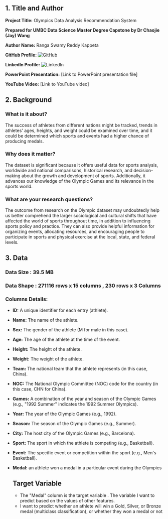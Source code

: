 ## 1. Title and Author

**Project Title:** Olympics Data Analysis Recommendation System

**Prepared for UMBC Data Science Master Degree Capstone by Dr Chaojie (Jay) Wang**

**Author Name:** Ranga Swamy Reddy Kappeta

**GitHub Profile:** ![GitHub](https://github.com/DATA-606-2023-FALL-TUESDAY/Kappeta-Rangaswamyreddy)

**LinkedIn Profile:** ![LinkedIn](https://www.linkedin.com/in/rangaswamyreddy-kappeta-a42b0b272/)

**PowerPoint Presentation:** [Link to PowerPoint presentation file]

**YouTube Video:** [Link to YouTube video]

## 2. Background

### What is it about?
The success of athletes from different nations might be tracked, trends in athletes' ages, heights, and weight could be examined over time, and it could be determined which sports and events had a higher chance of producing medals.

### Why does it matter?
The dataset is significant because it offers useful data for sports analysis, worldwide and national comparisons, historical research, and decision-making about the growth and development of sports. Additionally, it advances our knowledge of the Olympic Games and its relevance in the sports world.

### What are your research questions?
The outcome from research on the Olympic dataset may undoubtedly help us better comprehend the larger sociological and cultural shifts that have affected the world of sports throughout time, in addition to influencing sports policy and practice. They can also provide helpful information for organizing events, allocating resources, and encouraging people to participate in sports and physical exercise at the local, state, and federal levels.

## 3. Data

### Data Size : 39.5 MB

### Data Shape : 271116 rows x 15 columns , 230 rows x 3 Columns

### Columns Details:
- **ID:** A unique identifier for each entry (athlete).
- **Name:** The name of the athlete.
- **Sex:** The gender of the athlete (M for male in this case).
- **Age:** The age of the athlete at the time of the event.
- **Height:** The height of the athlete.
- **Weight:** The weight of the athlete.
- **Team:** The national team that the athlete represents (in this case, China).
- **NOC:** The National Olympic Committee (NOC) code for the country (in this case, CHN for China).
- **Games:** A combination of the year and season of the Olympic Games (e.g., "1992 Summer" indicates the 1992 Summer Olympics).
- **Year:** The year of the Olympic Games (e.g., 1992).
- **Season:** The season of the Olympic Games (e.g., Summer).
- **City:** The host city of the Olympic Games (e.g., Barcelona).
- **Sport:** The sport in which the athlete is competing (e.g., Basketball).
- **Event:** The specific event or competition within the sport (e.g., Men's Basketball).
- **Medal:** an athlete won a medal in a particular event during the Olympics

  ## Target Variable
  -  The "Medal" column is the target variable . The variable  I want to predict based on the values of other features.
  -  I want to predict whether an athlete will win a Gold, Silver, or Bronze medal (multiclass classification), or whether they won a medal or not 
